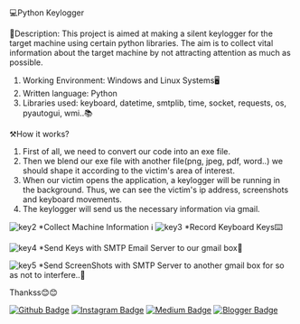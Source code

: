 💻Python Keylogger


💬Description: This project is aimed at making a silent keylogger for the target machine using certain python libraries.
The aim is to collect vital information about the target machine by not attracting attention as much as possible.

1) Working Environment: Windows and Linux Systems🖥️
2) Written language: Python
3) Libraries used: keyboard, datetime, smtplib, time, socket, requests, os, pyautogui, wmi..📚

⚒️How it works?
1) First of all, we need to convert our code into an exe file.
2) Then we blend our exe file with another file(png, jpeg, pdf, word..) we should shape it according to the victim's area of interest.
3) When our victim opens the application, a keylogger will be running in the background. Thus, we can see the victim's ip address, screenshots and keyboard movements.
4) The keylogger will send us the necessary information via gmail.
   


![key2](https://github.com/user-attachments/assets/caad8b08-a9fd-49a6-887e-1109872e7be8)
*Collect Machine Information
ℹ️
![key3](https://github.com/user-attachments/assets/59c0b04a-6694-4f9d-8ac1-baf4320c204a)
*Record Keyboard Keys⌨️

![key4](https://github.com/user-attachments/assets/9c35be5c-0943-46c3-91f9-2bd8e749a717)
*Send Keys with SMTP Email Server to our gmail box📨

![key5](https://github.com/user-attachments/assets/804f9779-38dc-44fb-8608-1f25eda99559)
*Send ScreenShots with SMTP Server to another gmail box for so as not to interfere..📸

Thankss😊😊

[![Github Badge](https://img.shields.io/badge/-Github-000?style=quare&labelColor=000&logo=Github&logoColor=white&link=link)](https://github.com/kaniwalat/) 
[![Instagram Badge](https://img.shields.io/badge/-Instagram-C13584?style=flat-quare&labelColor=C13584&logo=instagram&logoColor=white&link=link)](https://www.instagram.com/kaniwalat?igsh=MXNxb2c5dDhqNjAyZg==)
[![Medium Badge](https://img.shields.io/badge/-Medium-757575?style=flat-quare&labelColor=757575&logo=Medium&logoColor=white&link=link)](link) 
[![Blogger Badge](https://img.shields.io/badge/-Blogger-FF9800?style=flat-quare&labelColor=FF9800&logo=Blogger&logoColor=white&link=link)](link)
